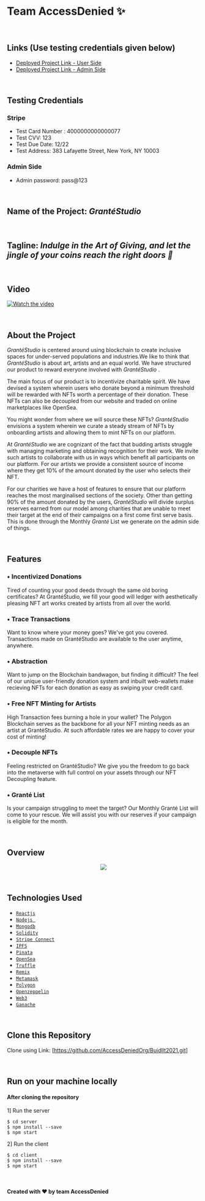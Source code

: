 # Team AccessDenied ✨
<br />

## Links (Use testing credentials given below)
- [Deployed Project Link - User Side](https://grante-studio.netlify.app/client)
- [Deployed Project Link - Admin Side](https://grante-studio.netlify.app/admin)
<br />

## Testing Credentials
### Stripe 
- Test Card Number : 4000000000000077
- Test CVV: 123
- Test Due Date: 12/22 
- Test Address: 383 Lafayette Street, New York, NY 10003

### Admin Side
- Admin password: pass@123
<br /> 

## Name of the Project: _GrantéStudio_ 
<br /> 

## Tagline: _Indulge in the Art of Giving, and let the jingle of your coins reach the right doors 🎅_ 
<br />

## Video
[![Watch the video](https://i.postimg.cc/52pMvxvG/youtube-thumbnail.jpg)](https://www.youtube.com/watch?v=JWeEnOMhVdw)

<br/>

## About the Project
_GrantéStudio_ is centered around using blockchain to create inclusive spaces for under-served populations and industries.We like to think that _GrantéStudio_ is about art,
artists and an equal world. We have structured our product to reward everyone involved with _GrantéStudio_ .

The main focus of our product is to incentivize charitable spirit. We have devised a system wherein users who donate beyond a minimum threshold will be rewarded with NFTs 
worth a percentage of their donation. These NFTs can also be decoupled from our website and traded on online marketplaces like OpenSea.

You might wonder from where we will source these NFTs? _GrantéStudio_ envisions a system wherein we curate a steady stream of NFTs by onboarding artists and allowing them to
mint NFTs on our platform.

At _GrantéStudio_ we are cognizant of the fact that budding artists struggle with managing marketing and obtaining recognition for their work. We invite such artists to 
collaborate with us in ways which benefit all participants on our platform. For our artists we provide a consistent source of income where they get 10% of the amount 
donated by the user who selects their NFT.

For our charities we have a host of features to ensure that our platform reaches the most marginalised sections of the society. Other than getting 90% of the amount donated 
by the users, _GrantéStudio_  will divide surplus reserves earned from our model among charities that are unable to meet their target at the end of their campaigns on a first 
come first serve basis. This is done through the Monthly _Granté_  List we generate on the admin side of things.

<br />

## Features  
### • Incentivized Donations
Tired of counting your good deeds through the same old boring certificates? At GrantéStudio, we fill your good will ledger with aesthetically pleasing NFT art works created
by artists from all over the world.

### • Trace Transactions
Want to know where your money goes? We've got you covered. Transactions made on GrantéStudio are available to the user anytime, anywhere.
  
### • Abstraction
Want to jump on the Blockchain bandwagon, but finding it difficult? The feel of our unique user-friendly donation system and inbuilt web-wallets
make recieving NFTs for each donation as easy as swiping your credit card.

### • Free NFT Minting for Artists
High Transaction fees burning a hole in your wallet? The Polygon Blockchain serves as the backbone for all your NFT minting needs as an artist at GrantéStudio.
At such affordable rates we are happy to cover your cost of minting!

### • Decouple NFTs
Feeling restricted on GrantéStudio? We give you the freedom to go back into the metaverse with full control on your assets through our NFT Decoupling feature.

### • Granté List
Is your campaign struggling to meet the target? Our Monthly Granté List will come to your rescue. We will assist you with our reserves if your campaign is 
eligible for the month.  

<br/>

## Overview
<p align="center">
  <img src="https://i.postimg.cc/Dz0C8F77/flow-diagram.jpg" />
</p>  

<br />

## Technologies Used
- [`Reactjs`](#) 
- [`Nodejs `](#)
- [`Mongodb`](#)
- [`Solidity`](#)
- [`Stripe Connect`](#)
- [`IPFS`](#)
- [`Pinata`](#)
- [`OpenSea`](#)
- [`Truffle`](#)
- [`Remix`](#)
- [`Metamask`](#)
- [`Polygon`](#)
- [`Openzeppelin`](#)
- [`Web3`](#)
- [`Ganache`](#)

<br />

                                                 
## Clone this Repository
Clone using Link: [https://github.com/AccessDeniedOrg/BuidlIt2021.git]

<br/>
                                                   
## Run on your machine locally
#### After cloning the repository
1] Run the server
```
$ cd server
$ npm install --save
$ npm start
```
2] Run the client
```
$ cd client
$ npm install --save
$ npm start
```

<br/>


#### Created with ❤  by team  AccessDenied
